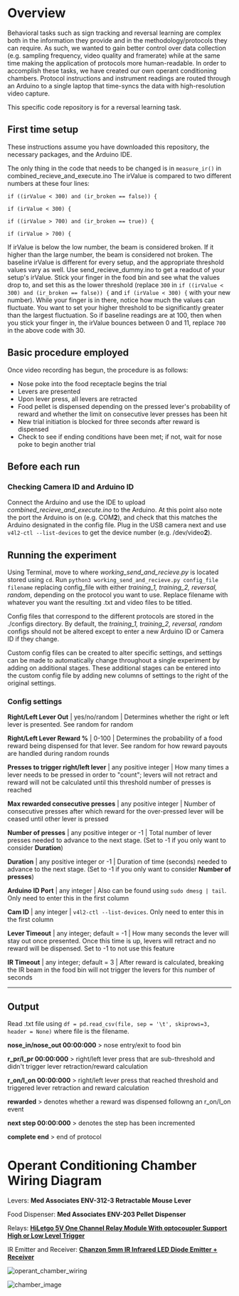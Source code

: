 # Overview
Behavioral tasks such as sign tracking and reversal learning are complex both in the information they provide and in the methodology/protocols they can require. As such, we wanted to gain better control over data collection (e.g. sampling frequency, video quality and framerate) while at the same time making the application of protocols more human-readable. In order to accomplish these tasks, we have created our own operant conditioning chambers. Protocol instructions and instrument readings are routed through an Arduino to a single laptop that time-syncs the data with high-resolution video capture. 

This specific code repository is for a reversal learning task.

## First time setup
These instructions assume you have downloaded this repository, the necessary packages, and the Arduino IDE. 

The only thing in the code that needs to be changed is in `measure_ir()` in combined_recieve_and_execute.ino
The irValue is compared to two different numbers at these four lines: 

`if ((irValue < 300) and (ir_broken == false)) {`

`if (irValue < 300) {`

`if ((irValue > 700) and (ir_broken == true)) {`

`if (irValue > 700) {`

If irValue is below the low number, the beam is considered broken. If it higher than the large number, the beam is considered not broken.
The baseline irValue is different for every setup, and the appropriate threshold values vary as well. Use send_recieve_dummy.ino to get a readout of your setup's irValue. Stick your finger in the food bin and see what the values drop to, and set this as the lower threshold (replace `300` in `if ((irValue < 300) and (ir_broken == false)) {` and `if (irValue < 300) {` with your new number). While your finger is in there, notice how much the values can fluctuate. You want to set your higher threshold to be significantly greater than the largest fluctuation. So if baseline readings are at 100, then when you stick your finger in, the irValue bounces between 0 and 11, replace `700` in the above code with 30. 

## Basic procedure employed

Once video recording has begun, the procedure is as follows:
- Nose poke into the food receptacle begins the trial
- Levers are presented
- Upon lever press, all levers are retracted
- Food pellet is dispensed depending on the pressed lever's probability of reward and whether the limit on consecutive lever presses has been hit
- New trial initiation is blocked for three seconds after reward is dispensed
- Check to see if ending conditions have been met; if not, wait for nose poke to begin another trial

## Before each run

### Checking Camera ID and Arduino ID
Connect the Arduino and use the IDE to upload *combined_recieve_and_execute.ino* to the Arduino. At this point also note the port the Arduino is on (e.g. COM**2**), and check that this matches the Arduino designated in the config file. Plug in the USB camera next and use `v4l2-ctl --list-devices` to get the device number (e.g. /dev/video**2**).

## Running the experiment
Using Terminal, move to where *working_send_and_recieve.py* is located stored using `cd`. Run `python3 working_send_and_recieve.py config_file filename` replacing config_file with either *training_1, training_2, reversal, random*, depending on the protocol you want to use. Replace filename with whatever you want the resulting .txt and video files to be titled. 

Config files that correspond to the different protocols are stored in the ./configs directory. By default, the *training_1, training_2, reversal, random* configs should not be altered except to enter a new Arduino ID or Camera ID if they change.

Custom config files can be created to alter specific settings, and settings can be made to automatically change throughout a single experiment by adding on additional stages. These additional stages can be entered into the custom config file by adding new columns of settings to the right of the original settings.

### Config settings 

**Right/Left Lever Out** | yes/no/random | Determines whether the right or left lever is presented. See random for random

**Right/Left Lever Reward %** | 0-100 | Determines the probability of a food reward being dispensed for that lever. See random for how reward payouts are handled during random rounds

**Presses to trigger right/left lever** | any positive integer | How many times a lever needs to be pressed in order to "count"; levers will not retract and reward will not be calculated until this threshold number of presses is reached

**Max rewarded consecutive presses** | any positive integer | Number of consecutive presses after which reward for the over-pressed lever will be ceased until other lever is pressed

**Number of presses** | any positive integer or -1 | Total number of lever presses needed to advance to the next stage. (Set to -1 if you only want to consider **Duration**)

**Duration** | any positive integer or -1 | Duration of time (seconds) needed to advance to the next stage. (Set to -1 if you only want to consider **Number of presses**)

**Arduino ID Port** | any integer | Also can be found using `sudo dmesg | tail`. Only need to enter this in the first column

**Cam ID** | any integer | `v4l2-ctl --list-devices`. Only need to enter this in the first column

**Lever Timeout** | any integer; default = -1 | How many seconds the lever will stay out once presented. Once this time is up, levers will retract and no reward will be dispensed. Set to -1 to not use this feature

**IR Timeout** | any integer; default = 3 | After reward is calculated, breaking the IR beam in the food bin will not trigger the levers for this number of seconds
____________________________________________________________________________________________________________________________

## Output 

Read .txt file using `df = pd.read_csv(file, sep = '\t', skiprows=3, header = None)` where file is the filename.

**nose_in/nose_out 00:00:000** > nose entry/exit to food bin

**r_pr/l_pr 00:00:000** > right/left lever press that are sub-threshold and didn't trigger lever retraction/reward calculation

**r_on/l_on 00:00:000** > right/left lever press that reached threshold and triggered lever retraction and reward calculation

**rewarded** > denotes whether a reward was dispensed followng an r_on/l_on event

**next step 00:00:000** > denotes the step has been incremented

**complete end** > end of protocol

# Operant Conditioning Chamber Wiring Diagram

Levers: **Med Associates ENV-312-3 Retractable Mouse Lever**

Food Dispenser: **Med Associates ENV-203 Pellet Dispenser**

Relays: **[HiLetgo 5V One Channel Relay Module With optocoupler Support High or Low Level Trigger](https://www.amazon.com/HiLetgo-Channel-optocoupler-Support-Trigger/dp/B00LW15A4W)**

IR Emitter and Receiver: **[Chanzon 5mm IR Infrared LED Diode Emitter + Receiver](https://www.amazon.com/Emitter-Receiver-VS1838B-Infrared-Raspberry/dp/B07TLBJR5J?th=1)**

![operant_chamber_wiring](https://user-images.githubusercontent.com/118491380/227418044-cb065a87-e8b8-4a8a-904e-f67036c5ebf5.png)

![chamber_image](https://user-images.githubusercontent.com/118491380/227365957-fa8b2439-1884-4f26-b954-e5c664bc3012.jpg)

